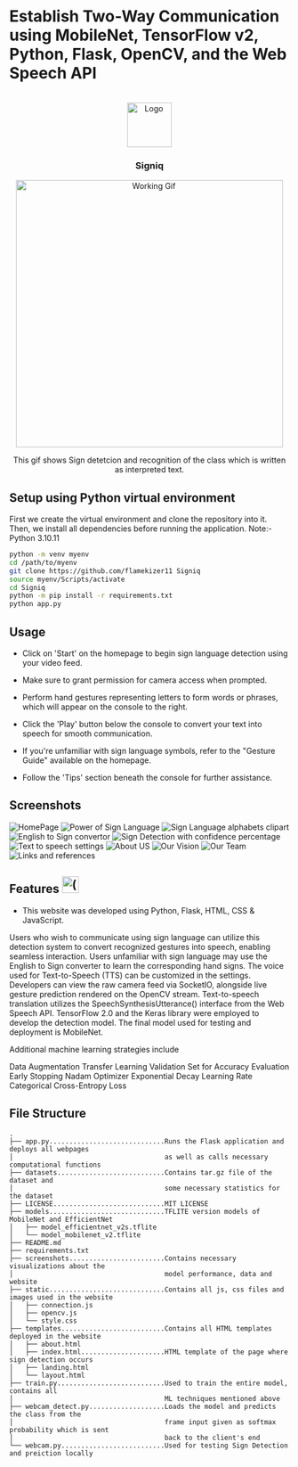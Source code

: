 # Establish Two-Way Communication using MobileNet, TensorFlow v2, Python, Flask, OpenCV, and the Web Speech API


<!-- PROJECT LOGO -->
<br />
<div align="center">
    <img src="static\logo.png" alt="Logo" width="80" height="80">
    <h3 align="center">Signiq</h3>
    <img src="screenshots/8.Working_of_Signiq.gif" alt="Working Gif" height="480">
    <p>This gif shows Sign detetcion and recognition of the class which is written as interpreted text.
    </p>
</div>



## Setup using Python virtual environment

First we create the virtual environment and clone the repository into it. 
Then, we install all dependencies before running the application.
Note:- Python 3.10.11
```sh
python -m venv myenv
cd /path/to/myenv
git clone https://github.com/flamekizer11 Signiq
source myenv/Scripts/activate
cd Signiq
python -m pip install -r requirements.txt
python app.py
```

## Usage

- Click on 'Start' on the homepage to begin sign language detection using your video feed.

- Make sure to grant permission for camera access when prompted.

- Perform hand gestures representing letters to form words or phrases, which will appear on the console to the right.

- Click the 'Play' button below the console to convert your text into speech for smooth communication.

- If you're unfamiliar with sign language symbols, refer to the "Gesture Guide" available on the homepage.

- Follow the 'Tips' section beneath the console for further assistance.


## Screenshots

![HomePage](screenshots/1.Homepage.png)
![Power of Sign Language](screenshots/2.Homepage_2.png)
![Sign Language alphabets clipart](screenshots/3.Home_Alphabets.png)
![English to Sign convertor](screenshots/4.Home_English_to_Sign.png)
![Sign Detection with confidence percentage](screenshots/5.Live_Sign_detection.png)
![Text to speech settings](screenshots/6.Text_to_speech_settings.png)
![About US](screenshots/9.About_us.png)
![Our Vision](screenshots/10.Vision.png)
![Our Team](screenshots/11.Team.png)
![Links and references](screenshots/12.Links_Ref.png)

## Features <img src="static\Sign_Language_logo.png" alt="(Signiq-support-inclusive)" width="30" height="30">

- This website was developed using Python, Flask, HTML, CSS & JavaScript.

Users who wish to communicate using sign language can utilize this detection system to convert recognized gestures into speech, enabling seamless interaction.
Users unfamiliar with sign language may use the English to Sign converter to learn the corresponding hand signs.
The voice used for Text-to-Speech (TTS) can be customized in the settings.
Developers can view the raw camera feed via SocketIO, alongside live gesture prediction rendered on the OpenCV stream.
Text-to-speech translation utilizes the SpeechSynthesisUtterance() interface from the Web Speech API.
TensorFlow 2.0 and the Keras library were employed to develop the detection model. The final model used for testing and deployment is MobileNet.

Additional machine learning strategies include

Data Augmentation
Transfer Learning
Validation Set for Accuracy Evaluation
Early Stopping
Nadam Optimizer
Exponential Decay Learning Rate
Categorical Cross-Entropy Loss



## File Structure

```
.
├── app.py.............................Runs the Flask application and deploys all webpages
│                                      as well as calls necessary computational functions
├── datasets...........................Contains tar.gz file of the dataset and 
│                                      some necessary statistics for the dataset
├── LICENSE............................MIT LICENSE
├── models.............................TFLITE version models of MobileNet and EfficientNet
│   ├── model_efficientnet_v2s.tflite
│   └── model_mobilenet_v2.tflite
├── README.md
├── requirements.txt
├── screenshots........................Contains necessary visualizations about the 
│                                      model performance, data and website
├── static.............................Contains all js, css files and images used in the website
│   ├── connection.js
│   ├── opencv.js
│   └── style.css
├── templates..........................Contains all HTML templates deployed in the website
│   ├── about.html
│   ├── index.html.....................HTML template of the page where sign detection occurs
│   ├── landing.html
│   └── layout.html
├── train.py...........................Used to train the entire model, contains all 
│                                      ML techniques mentioned above
├── webcam_detect.py...................Loads the model and predicts the class from the 
│                                      frame input given as softmax probability which is sent 
│                                      back to the client's end
└── webcam.py..........................Used for testing Sign Detection and preiction locally
```
